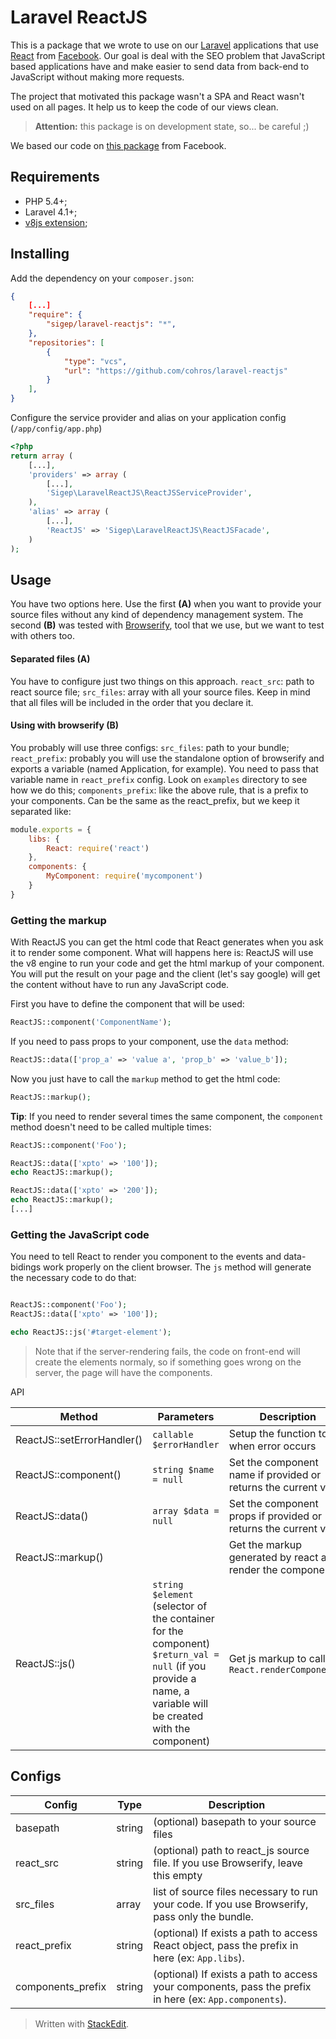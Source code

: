 # Laravel ReactJS
This is a package that we wrote to use on our [Laravel](http://www.laravel.com/) applications that use [React](http://facebook.github.io/react/) from [Facebook](http://facebook.com/). Our goal is deal with the SEO problem that JavaScript based applications have and make easier to send data from back-end to JavaScript without making more requests.

The project that motivated this package wasn't a SPA and React wasn't used on all pages. It help us to keep the code of our views clean.

> **Attention:** this package is on development state, so... be careful ;)

We based our code on [this package](https://github.com/reactjs/react-php-v8js) from Facebook.

## Requirements
- PHP 5.4+;
- Laravel 4.1+;
- [v8js extension](http://php.net/manual/pt_BR/book.v8js.php);
 
## Installing
Add the dependency on your `composer.json`:
```json
{
    [...]
    "require": {
        "sigep/laravel-reactjs": "*",
    },
    "repositories": [
        {
            "type": "vcs",
            "url": "https://github.com/cohros/laravel-reactjs"
        }
    ],
}
```

Configure the service provider and alias on your application config (`/app/config/app.php`)
```php
<?php
return array (
    [...],
    'providers' => array (
        [...],
        'Sigep\LaravelReactJS\ReactJSServiceProvider',
    ),
    'alias' => array (
        [...],
        'ReactJS' => 'Sigep\LaravelReactJS\ReactJSFacade',
    )
);
```

## Usage
You have two options here.
Use the first **(A)** when you want to provide your source files without any kind of dependency management system.
The second **(B)** was tested with [Browserify](http://browserify.org/), tool that we use, but we want to test with others too.

#### Separated files **(A)**
You have to configure just two things on this approach.
`react_src`: path to react source file;
`src_files`: array with all your source files. Keep in mind that all files will be included in the order that you declare it.

#### Using with browserify **(B)**
You probably will use three configs:
`src_files`: path to your bundle;
`react_prefix`: probably you will use the standalone option of browserify and exports a variable (named Application, for example). You need to pass that variable name in `react_prefix` config. Look on `examples` directory to see how we do this;
`components_prefix`: like the above rule, that is a prefix to your components. Can be the same as the react_prefix, but we keep it separated like:
```javascript
module.exports = {
	libs: {
		React: require('react')
	},
	components: {
		MyComponent: require('mycomponent')
	}
}
``` 

### Getting the markup
With ReactJS you can get the html code that React generates when you ask it to render some component.
What will happens here is: ReactJS will use the v8 engine to run your code and get the html markup of your component. You will put the result on your page and the client (let's say google) will get the content without have to run any JavaScript code.

First you have to define the component that will be used:
```php
ReactJS::component('ComponentName');
```

If you need to pass props to your component, use the `data` method:
```php
ReactJS::data(['prop_a' => 'value a', 'prop_b' => 'value_b']);
```

Now you just have to call the `markup` method to get the html code:
```php
ReactJS::markup();
```

**Tip**: If you need to render several times the same component, the `component` method doesn't need to be called multiple times:
```php
ReactJS::component('Foo');

ReactJS::data(['xpto' => '100']);
echo ReactJS::markup();

ReactJS::data(['xpto' => '200']);
echo ReactJS::markup();
[...]
```

### Getting the JavaScript code
You need to tell React to render you component to the events and data-bidings work properly on the client browser.
The `js` method will generate the necessary code to do that:

```php

ReactJS::component('Foo');
ReactJS::data(['xpto' => '100']);

echo ReactJS::js('#target-element');
```

> Note that if the server-rendering fails, the code on front-end will create the elements normaly, so if something goes wrong on the server, the page will have the components.

API

Method | Parameters | Description
---|---|---
ReactJS::setErrorHandler() | `callable $errorHandler` | Setup the function to call when error occurs
ReactJS::component() | `string $name = null` | Set the component name if provided or returns the current value
ReactJS::data() | `array $data = null` | Set the component props if provided or returns the current value
ReactJS::markup() |  | Get the markup generated by react after render the component
ReactJS::js() | `string $element` (selector of the container for the component) <br />  `$return_val = null` (if you provide a name, a variable will be created with the component) | Get js markup to call `React.renderComponent()`

## Configs
Config | Type | Description
--- | --- | ---
basepath | string | (optional) basepath to your source files
react_src | string | (optional) path to react_js source file. If you use Browserify, leave this empty
src_files | array | list of source files necessary to run your code. If you use Browserify, pass only the bundle.
react_prefix | string | (optional) If exists a path to access React object, pass the prefix in here (ex: `App.libs`).
components_prefix | string | (optional) If exists a path to access your components, pass the prefix in here (ex: `App.components`).


> Written with [StackEdit](https://stackedit.io/).